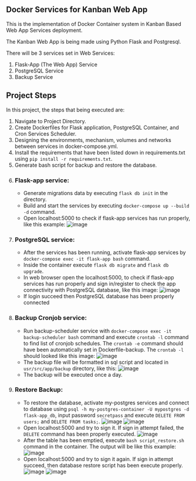 ## Docker Services for Kanban Web App

This is the implementation of Docker Container system in Kanban Based Web App Services deployment.

The Kanban Web App is being made using Python Flask and Postgresql.

There will be 3 services set in Web Services:
1. Flask-App (The Web App) Service
2. PostgreSQL Service
3. Backup Service

## Project Steps
In this project, the steps that being executed are:
1. Navigate to Project Directory.
2. Create Dockerfiles for Flask application, PostgreSQL Container, and Cron Services Scheduler.
3. Designing the environments, mechanism, volumes and networks between services in docker-compose.yml.
4. Install the requirements that have been listed down in requirements.txt using `pip install -r requirements.txt`.
5. Generate bash script for backup and restore the database.
6. ### Flask-app service:
     - Generate migrations data by executing `flask db init` in the directory.
     - Build and start the services by executing `docker-compose up --build -d` command.
     - Open localhost:5000 to check if flask-app services has run properly, like this example:
       ![image](https://github.com/FrancisDarma/Kanban-Web-App-Services/assets/115353523/b12f8fa9-c0fa-4572-8377-67ca929221c4)
7. ### PostgreSQL service:
     - After the services has been running, activate flask-app services by `docker-compose exec -it flask-app bash` command.
     - Inside the container execute `flask db migrate` and `flask db upgrade`.
     - In web browser open the localhost:5000, to check if flask-app services has run properly and sign in/register to check the app connectivity with PostgreSQL database, like this image:
       ![image](https://github.com/FrancisDarma/Kanban-Web-App-Services/assets/115353523/9e177236-5a6a-47c9-8260-d050bc5226ce)
     - If login succeed then PostgreSQL database has been properly connected
8. ### Backup Cronjob service:
     - Run backup-scheduler service with `docker-compose exec -it backup-scheduler bash` command and execute `crontab -l` command to find list of cronjob schedules. The `crontab -e` command should have been automatically set in Dockerfile-backup. The `crontab -l` should looked like this image:
       ![image](https://github.com/FrancisDarma/Kanban-Web-App-Services/assets/115353523/acc1dfad-50fe-4bee-b69d-423b79e34727)
     - The backup file will be formatted in sql script and located in `usr/src/app/backup` directory, like this:
       ![image](https://github.com/FrancisDarma/Kanban-Web-App-Services/assets/115353523/11b54e8f-d031-4974-904a-b26b43a88b5c)
     - The backup will be executed once a day.
13. ### Restore Backup:
    - To restore the database, activate my-postgres services and connect to database using `psql -h my-postgres-container -U mypostgres -d flask-app_db`, input password `secretpass` and execute `DELETE FROM users;` and `DELETE FROM tasks;`.
      ![image](https://github.com/FrancisDarma/Kanban-Web-App-Services/assets/115353523/bf498407-5894-48c9-a399-a052e3f75562)
      ![image](https://github.com/FrancisDarma/Kanban-Web-App-Services/assets/115353523/d48e61f2-cf0a-4fe0-8817-d768dc45a522)
    - Open localhost:5000 and try to sign it. If sign in attempt failed, the `DELETE` command has been properly executed.
      ![image](https://github.com/FrancisDarma/Kanban-Web-App-Services/assets/115353523/0bcac43c-48d3-4000-a68f-880e145504c4)
    - After the table has been emptied, execute `bash script_restore.sh` command in the container. The output will be like this example:
      ![image](https://github.com/FrancisDarma/Kanban-Web-App-Services/assets/115353523/a5d96ed9-e2a6-43f7-8ff0-b864c43e3040)
    - Open localhost:5000 and try to sign it again. If sign in attempt succeed, then database restore script has been execute properly.
      ![image](https://github.com/FrancisDarma/Kanban-Web-App-Services/assets/115353523/b0bfa106-3db6-494e-95d8-be14f4a9cae9)
      ![image](https://github.com/FrancisDarma/Kanban-Web-App-Services/assets/115353523/4b4c6ea2-b469-45ec-8fd2-4278f3768675)


